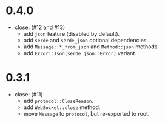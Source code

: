 # 0.4.0

- close: (#12 and #13)
  - add `json` feature (disabled by default).
  - add `serde` and `serde_json` optional dependencies.
  - add `Message::*_from_json` and `Method::json` methods.
  - add `Error::Json(serde_json::Error)` variant.

# 0.3.1

- close: (#11)
  - add `protocol::CloseReason`.
  - add `WebSocket::close` method.
  - move `Message` to `protocol`, but re-exported to root.
